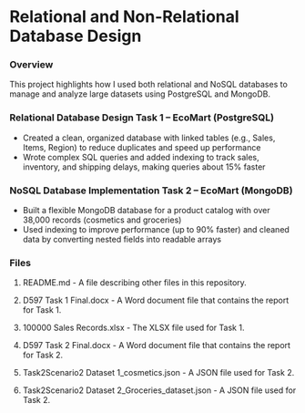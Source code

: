 # Relational and Non-Relational Database Design
### Overview
This project highlights how I used both relational and NoSQL databases to manage and analyze large datasets using PostgreSQL and MongoDB.

### Relational Database Design Task 1 – EcoMart (PostgreSQL)
  -	Created a clean, organized database with linked tables (e.g., Sales, Items, Region) to reduce duplicates and speed up performance
  -	Wrote complex SQL queries and added indexing to track sales, inventory, and shipping delays, making queries about 15% faster

### NoSQL Database Implementation Task 2 – EcoMart (MongoDB)
  - Built a flexible MongoDB database for a product catalog with over 38,000 records (cosmetics and groceries)
  - Used indexing to improve performance (up to 90% faster) and cleaned data by converting nested fields into readable arrays

### Files
1. README.md - A file describing other files in this repository.

2. D597 Task 1 Final.docx - A Word document file that contains the report for Task 1.

3. 100000 Sales Records.xlsx - The XLSX file used for Task 1.

4. D597 Task 2 Final.docx - A Word document file that contains the report for Task 2.

5. Task2Scenario2 Dataset 1_cosmetics.json - A JSON file used for Task 2.

6. Task2Scenario2 Dataset 2_Groceries_dataset.json - A JSON file used for Task 2.
